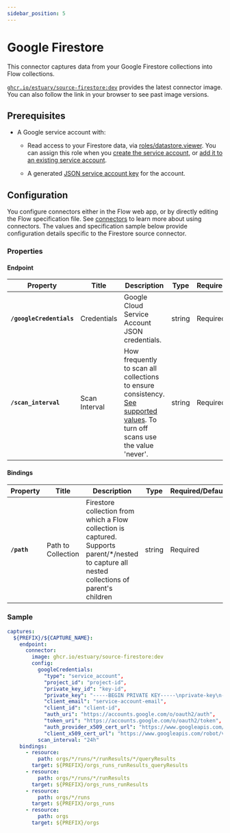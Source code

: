 ```yaml
---
sidebar_position: 5
---
```


# Google Firestore

This connector captures data from your Google Firestore collections into Flow collections.

[`ghcr.io/estuary/source-firestore:dev`](https://ghcr.io/estuary/source-firestore:dev) provides the latest connector image. You can also follow the link in your browser to see past image versions.

## Prerequisites

* A Google service account with:

    * Read access to your Firestore data, via [roles/datastore.viewer](https://cloud.google.com/datastore/docs/access/iam).
    You can assign this role when you [create the service account](https://cloud.google.com/iam/docs/creating-managing-service-accounts#creating), or [add it to an existing service account](https://cloud.google.com/iam/docs/granting-changing-revoking-access#single-role).

    * A generated [JSON service account key](https://cloud.google.com/iam/docs/creating-managing-service-account-keys#creating) for the account.

## Configuration

You configure connectors either in the Flow web app, or by directly editing the Flow specification file.
See [connectors](../../../concepts/connectors.md#using-connectors) to learn more about using connectors. The values and specification sample below provide configuration details specific to the Firestore source connector.

### Properties

#### Endpoint

| Property | Title | Description | Type | Required/Default |
|---|---|---|---|---|
| **`/googleCredentials`** | Credentials | Google Cloud Service Account JSON credentials. | string | Required |
| **`/scan_interval`** | Scan Interval | How frequently to scan all collections to ensure consistency. [See supported values](https://pkg.go.dev/time#ParseDuration). To turn off scans use the value &#x27;never&#x27;. | string | Required, `"12h"` |

#### Bindings

| Property | Title | Description | Type | Required/Default |
|---|---|---|---|---|
| **`/path`** | Path to Collection | Firestore collection from which a Flow collection is captured. Supports parent&#x2F;&#x2A;&#x2F;nested to capture all nested collections of parent&#x27;s children | string | Required |

### Sample

```yaml
captures:
  ${PREFIX}/${CAPTURE_NAME}:
    endpoint:
      connector:
        image: ghcr.io/estuary/source-firestore:dev
        config:
          googleCredentials:
            "type": "service_account",
            "project_id": "project-id",
            "private_key_id": "key-id",
            "private_key": "-----BEGIN PRIVATE KEY-----\nprivate-key\n-----END PRIVATE KEY-----\n",
            "client_email": "service-account-email",
            "client_id": "client-id",
            "auth_uri": "https://accounts.google.com/o/oauth2/auth",
            "token_uri": "https://accounts.google.com/o/oauth2/token",
            "auth_provider_x509_cert_url": "https://www.googleapis.com/oauth2/v1/certs",
            "client_x509_cert_url": "https://www.googleapis.com/robot/v1/metadata/x509/service-account-email"
          scan_interval: "24h"
    bindings:
      - resource:
          path: orgs/*/runs/*/runResults/*/queryResults
        target: ${PREFIX}/orgs_runs_runResults_queryResults
      - resource:
          path: orgs/*/runs/*/runResults
        target: ${PREFIX}/orgs_runs_runResults
      - resource:
          path: orgs/*/runs
        target: ${PREFIX}/orgs_runs
      - resource:
          path: orgs
        target: ${PREFIX}/orgs
```